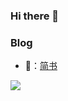 ### Hi there 👋

### Blog
- 📙：[简书](https://www.jianshu.com/u/63445e24e8bf)

<img src="https://github-readme-stats.vercel.app/api?username=GKWenBo&count_private=true&show_icons=true&theme=gruvbox"/>

